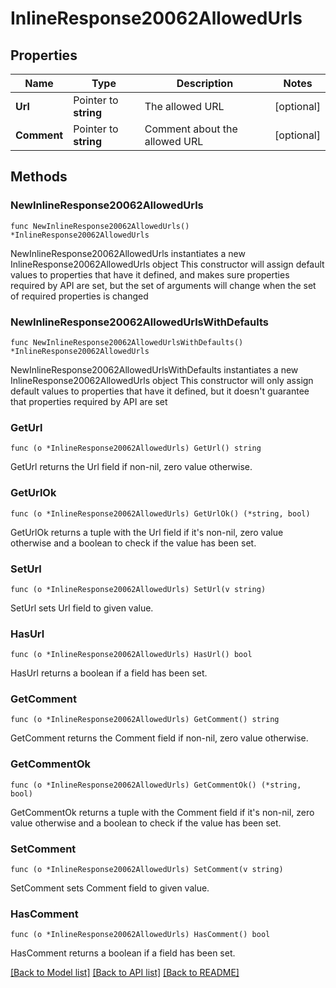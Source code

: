 # InlineResponse20062AllowedUrls

## Properties

Name | Type | Description | Notes
------------ | ------------- | ------------- | -------------
**Url** | Pointer to **string** | The allowed URL | [optional] 
**Comment** | Pointer to **string** | Comment about the allowed URL | [optional] 

## Methods

### NewInlineResponse20062AllowedUrls

`func NewInlineResponse20062AllowedUrls() *InlineResponse20062AllowedUrls`

NewInlineResponse20062AllowedUrls instantiates a new InlineResponse20062AllowedUrls object
This constructor will assign default values to properties that have it defined,
and makes sure properties required by API are set, but the set of arguments
will change when the set of required properties is changed

### NewInlineResponse20062AllowedUrlsWithDefaults

`func NewInlineResponse20062AllowedUrlsWithDefaults() *InlineResponse20062AllowedUrls`

NewInlineResponse20062AllowedUrlsWithDefaults instantiates a new InlineResponse20062AllowedUrls object
This constructor will only assign default values to properties that have it defined,
but it doesn't guarantee that properties required by API are set

### GetUrl

`func (o *InlineResponse20062AllowedUrls) GetUrl() string`

GetUrl returns the Url field if non-nil, zero value otherwise.

### GetUrlOk

`func (o *InlineResponse20062AllowedUrls) GetUrlOk() (*string, bool)`

GetUrlOk returns a tuple with the Url field if it's non-nil, zero value otherwise
and a boolean to check if the value has been set.

### SetUrl

`func (o *InlineResponse20062AllowedUrls) SetUrl(v string)`

SetUrl sets Url field to given value.

### HasUrl

`func (o *InlineResponse20062AllowedUrls) HasUrl() bool`

HasUrl returns a boolean if a field has been set.

### GetComment

`func (o *InlineResponse20062AllowedUrls) GetComment() string`

GetComment returns the Comment field if non-nil, zero value otherwise.

### GetCommentOk

`func (o *InlineResponse20062AllowedUrls) GetCommentOk() (*string, bool)`

GetCommentOk returns a tuple with the Comment field if it's non-nil, zero value otherwise
and a boolean to check if the value has been set.

### SetComment

`func (o *InlineResponse20062AllowedUrls) SetComment(v string)`

SetComment sets Comment field to given value.

### HasComment

`func (o *InlineResponse20062AllowedUrls) HasComment() bool`

HasComment returns a boolean if a field has been set.


[[Back to Model list]](../README.md#documentation-for-models) [[Back to API list]](../README.md#documentation-for-api-endpoints) [[Back to README]](../README.md)


